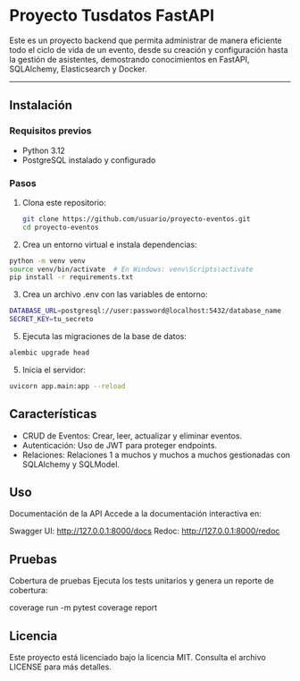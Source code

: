 # Proyecto Tusdatos FastAPI

Este es un proyecto backend que permita administrar de manera eficiente todo el
ciclo de vida de un evento, desde su creación y configuración hasta la gestión de
asistentes, demostrando conocimientos en FastAPI, SQLAlchemy,
Elasticsearch y Docker.

---

## **Instalación**

### **Requisitos previos**
- Python 3.12
- PostgreSQL instalado y configurado

### **Pasos**
1. Clona este repositorio:
   ```bash
   git clone https://github.com/usuario/proyecto-eventos.git
   cd proyecto-eventos
   
2. Crea un entorno virtual e instala dependencias:
```bash
python -m venv venv
source venv/bin/activate  # En Windows: venv\Scripts\activate
pip install -r requirements.txt
```

3. Crea un archivo .env con las variables de entorno:
```bash
DATABASE_URL=postgresql://user:password@localhost:5432/database_name
SECRET_KEY=tu_secreto
```

5. Ejecuta las migraciones de la base de datos:
```bash
alembic upgrade head
```
 
5. Inicia el servidor:
```bash
uvicorn app.main:app --reload
```


## **Características**

- CRUD de Eventos: Crear, leer, actualizar y eliminar eventos.
- Autenticación: Uso de JWT para proteger endpoints.
- Relaciones: Relaciones 1 a muchos y muchos a muchos gestionadas con SQLAlchemy y SQLModel.

## **Uso**

Documentación de la API
Accede a la documentación interactiva en:

Swagger UI: http://127.0.0.1:8000/docs
Redoc: http://127.0.0.1:8000/redoc

## **Pruebas**

Cobertura de pruebas
Ejecuta los tests unitarios y genera un reporte de cobertura:

coverage run -m pytest
coverage report

## **Licencia**

Este proyecto está licenciado bajo la licencia MIT. Consulta el archivo LICENSE para más detalles.





